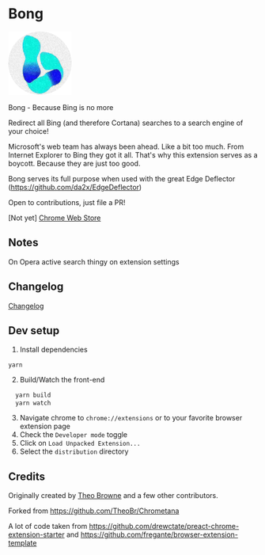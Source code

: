 # Bong

![Logo](src/images/logo-128.png)

Bong - Because Bing is no more

Redirect all Bing (and therefore Cortana) searches to a search engine of your choice!

Microsoft's web team has always been ahead. Like a bit too much. From Internet Explorer to Bing they got it all. That's why this extension serves as a boycott. Because they are just too good. 

Bong serves its full purpose when used with the great Edge Deflector (https://github.com/da2x/EdgeDeflector) 

Open to contributions, just file a PR!

[Not yet] [Chrome Web Store](https://chrome.google.com/webstore/detail/mbbgkkdlmfdbchafakhpioopolaodgff)


## Notes

On Opera active search thingy on extension settings

## Changelog

[Changelog](CHANGELOG.md)

## Dev setup

1. Install dependencies

```
yarn
```

2.  Build/Watch the front-end

```
  yarn build
  yarn watch
```

3. Navigate chrome to `chrome://extensions` or to your favorite browser extension page
4. Check the `Developer mode` toggle
5. Click on `Load Unpacked Extension...`
6. Select the `distribution` directory

## Credits

Originally created by [Theo Browne](http://www.t3.gg) and a few other contributors.

Forked from https://github.com/TheoBr/Chrometana

A lot of code taken from https://github.com/drewctate/preact-chrome-extension-starter and https://github.com/fregante/browser-extension-template
